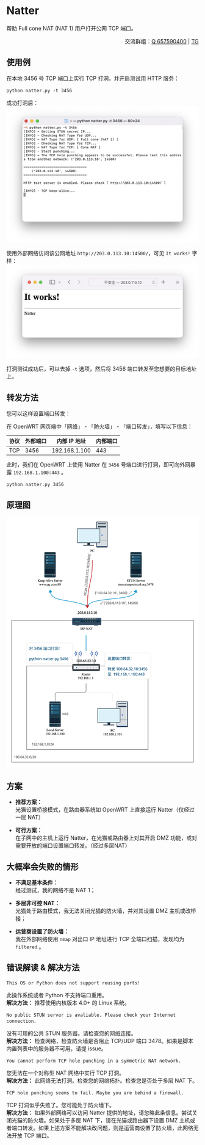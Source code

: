 # Natter
帮助 Full cone NAT (NAT 1) 用户打开公网 TCP 端口。  
<p align="right">
交流群组：<a href="https://jq.qq.com/?_wv=1027&k=EYXohGpC">Q 657590400</a> | <a href="https://t.me/+VS5sjOWGgzsyYjY1">TG</a>
</p>

## 使用例
在本地 3456 号 TCP 端口上实行 TCP 打洞，并开启测试用 HTTP 服务：
```
python natter.py -t 3456
```
成功打洞后：
![](.img/img01.png)

使用外部网络访问该公网地址 `http://203.0.113.10:14500/`，可见 `It works!` 字样：
![](.img/img02.png)

打洞测试成功后，可以去掉 `-t` 选项，然后将 3456 端口转发至您想要的目标地址上。

## 转发方法
您可以这样设置端口转发：

在 OpenWRT 网页端中「网络」 - 「防火墙」 - 「端口转发」，填写以下信息：

 协议 | 外部端口 | 内部 IP 地址  | 内部端口
------|----------|---------------|----------
 TCP  | 3456     | 192.168.1.100 | 443

此时，我们在 OpenWRT 上使用 Natter 在 `3456` 号端口进行打洞，即可向外网暴露 `192.168.1.100:443` 。
```
python natter.py 3456
```


## 原理图
![](.img/img03.png)


## 方案

- **推荐方案：**  
    光猫设置桥接模式，在路由器系统如 OpenWRT 上直接运行 Natter（仅经过一层 NAT）

- **可行方案：**  
    在子网中的主机上运行 Natter，在光猫或路由器上对其开启 DMZ 功能，或对需要开放的端口设置端口转发。（经过多层NAT）


## 大概率会失败的情形
- **不满足基本条件：**  
    经过测试，我的网络不是 NAT 1；

- **多层非可控 NAT：**  
    光猫处于路由模式，我无法关闭光猫的防火墙，并对其设置 DMZ 主机或改桥接；

- **运营商设置了防火墙：**  
    我在外部网络使用 `nmap` 对出口 IP 地址进行 TCP 全端口扫描，发现均为 `filtered` 。


## 错误解读 & 解决方法

```
This OS or Python does not support reusing ports!
```
此操作系统或者 Python 不支持端口重用。  
**解决方法：** 推荐使用内核版本 4.0+ 的 Linux 系统。

```
No public STUN server is avaliable. Please check your Internet connection.
```
没有可用的公共 STUN 服务器。请检查您的网络连接。  
**解决方法：** 检查网络，检查防火墙是否阻止 TCP/UDP 端口 3478。如果是脚本内置列表中的服务器不可用，请提 issue。

```
You cannot perform TCP hole punching in a symmetric NAT network.
```
您无法在一个对称型 NAT 网络中实行 TCP 打洞。  
**解决方法：** 此网络无法打洞。检查您的网络拓扑。检查您是否处于多层 NAT 下。

```
TCP hole punching seems to fail. Maybe you are behind a firewall.
```
TCP 打洞似乎失败了。您可能处于防火墙下。  
**解决方法：** 如果外部网络可以访问 Natter 提供的地址，请忽略此条信息。尝试关闭光猫的防火墙。如果处于多层 NAT 下，请在光猫或路由器下设置 DMZ 主机或者端口转发。如果上述方案不能解决改问题，则是运营商设置了防火墙，此网络无法开放 TCP 端口。
